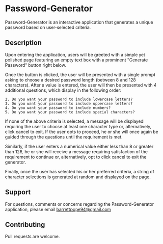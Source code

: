 # Password-Generator
Password-Generator is an interactive application that generates a unique password based on user-selected criteria.

## Description 
Upon entering the application, users will be greeted with a simple yet polished page featuring an empty text box with a prominent "Generate Password" button right below.

Once the button is clicked, the user will be presented with a single prompt asking to choose a desired password length (between 8 and 128 characters). After a value is entered, the user will then be presented with 4 additional questions, which display in the following order:

    2. Do you want your password to include lowercase letters?
    3. Do you want your password to include uppercase letters?
    4. Do you want your password to include numbers?
    5. Do you want your password to include special characters?

If none of the above criteria is selected, a message will be displayed requiring the user to choose at least one character type or, alternatively, click cancel to exit. If the user opts to proceed, he or she will once again be guided through the questions until the requirement is met.

Similarly, if the user enters a numerical value either less than 8 or greater than 128, he or she will receive a message requiring satisfaction of the requirement to continue or, alternatively, opt to click cancel to exit the generator. 

Finally, once the user has selected his or her preferred criteria, a string of character selections is generated at random and displayed on the page. 
    

## Support
For questions, comments or concerns regarding the Password-Generator application, please email barrettpope94@gmail.com

## Contributing
Pull requests are welcome. 
